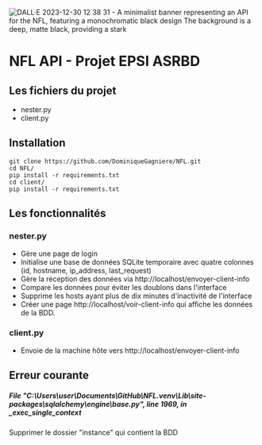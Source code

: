![DALL·E 2023-12-30 12 38 31 - A minimalist banner representing an API for the NFL, featuring a monochromatic black design  The background is a deep, matte black, providing a stark ](https://github.com/DominiqueGagniere/NFL/assets/78609360/6b543220-b22d-4182-a9d2-2f9dcf040df9)
# NFL API - Projet EPSI ASRBD  
## Les fichiers du projet
- nester.py 
- client.py

## Installation 
```
git clone https://github.com/DominiqueGagniere/NFL.git
cd NFL/
pip install -r requirements.txt
cd client/
pip install -r requirements.txt
```
## Les fonctionnalités 
### nester.py 
- Gère une page de login
- Initialise une base de données SQLite temporaire avec quatre colonnes (id, hostname, ip_address, last_request)
- Gère la réception des données via http://localhost/envoyer-client-info
- Compare les données pour éviter les doublons dans l'interface
- Supprime les hosts ayant plus de dix minutes d'inactivité de l'interface
- Créer une page http://localhost/voir-client-info qui affiche les données de la BDD. 

### client.py 
- Envoie de la machine hôte vers http://localhost/envoyer-client-info 

## Erreur courante 
##### File "C:\Users\user\Documents\GitHub\NFL\.venv\Lib\site-packages\sqlalchemy\engine\base.py", line 1969, in _exec_single_context
Supprimer le dossier "instance" qui contient la BDD 
